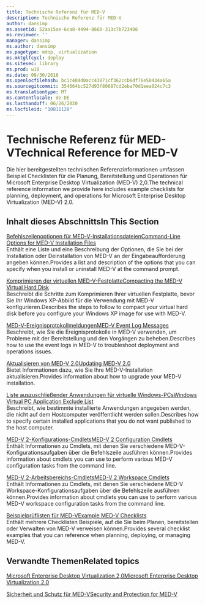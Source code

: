 ```yaml
---
title: Technische Referenz für MED-V
description: Technische Referenz für MED-V
author: dansimp
ms.assetid: 52aa15ae-6ca8-4494-8660-313c7b723406
ms.reviewer: ''
manager: dansimp
ms.author: dansimp
ms.pagetype: mdop, virtualization
ms.mktglfcycl: deploy
ms.sitesec: library
ms.prod: w10
ms.date: 08/30/2016
ms.openlocfilehash: bc1c484d0acc43871cf362ccb6df76e50434a65a
ms.sourcegitcommit: 354664bc527d93f80687cd2eba70d1eea024c7c3
ms.translationtype: MT
ms.contentlocale: de-DE
ms.lasthandoff: 06/26/2020
ms.locfileid: "10811128"
---
```

# <span data-ttu-id="6e2ac-103">Technische Referenz für MED-V</span><span class="sxs-lookup"><span data-stu-id="6e2ac-103">Technical Reference for MED-V</span></span>


<span data-ttu-id="6e2ac-104">Die hier bereitgestellten technischen Referenzinformationen umfassen Beispiel Checklisten für die Planung, Bereitstellung und Operationen für Microsoft Enterprise Desktop Virtualization (MED-V) 2,0.</span><span class="sxs-lookup"><span data-stu-id="6e2ac-104">The technical reference information we provide here includes example checklists for planning, deployment, and operations for Microsoft Enterprise Desktop Virtualization (MED-V) 2.0.</span></span>

## <span data-ttu-id="6e2ac-105">Inhalt dieses Abschnitts</span><span class="sxs-lookup"><span data-stu-id="6e2ac-105">In This Section</span></span>


<a href="" id="command-line-options-for-med-v-installation-files"></a>[<span data-ttu-id="6e2ac-106">Befehlszeilenoptionen für MED-V-Installationsdateien</span><span class="sxs-lookup"><span data-stu-id="6e2ac-106">Command-Line Options for MED-V Installation Files</span></span>](command-line-options-for-med-v-installation-files.md)  
<span data-ttu-id="6e2ac-107">Enthält eine Liste und eine Beschreibung der Optionen, die Sie bei der Installation oder Deinstallation von MED-V an der Eingabeaufforderung angeben können.</span><span class="sxs-lookup"><span data-stu-id="6e2ac-107">Provides a list and description of the options that you can specify when you install or uninstall MED-V at the command prompt.</span></span>

<a href="" id="compacting-the-med-v-virtual-hard-disk"></a>[<span data-ttu-id="6e2ac-108">Komprimieren der virtuellen MED-V-Festplatte</span><span class="sxs-lookup"><span data-stu-id="6e2ac-108">Compacting the MED-V Virtual Hard Disk</span></span>](compacting-the-med-v-virtual-hard-disk.md)  
<span data-ttu-id="6e2ac-109">Beschreibt die Schritte zum Komprimieren Ihrer virtuellen Festplatte, bevor Sie Ihr Windows XP-Abbild für die Verwendung mit MED-V konfigurieren.</span><span class="sxs-lookup"><span data-stu-id="6e2ac-109">Describes the steps to follow to compact your virtual hard disk before you configure your Windows XP image for use with MED-V.</span></span>

<a href="" id="med-v-event-log-messages"></a>[<span data-ttu-id="6e2ac-110">MED-V-Ereignisprotokollmeldungen</span><span class="sxs-lookup"><span data-stu-id="6e2ac-110">MED-V Event Log Messages</span></span>](med-v-event-log-messages.md)  
<span data-ttu-id="6e2ac-111">Beschreibt, wie Sie die Ereignisprotokolle in MED-V verwenden, um Probleme mit der Bereitstellung und den Vorgängen zu beheben.</span><span class="sxs-lookup"><span data-stu-id="6e2ac-111">Describes how to use the event logs in MED-V to troubleshoot deployment and operations issues.</span></span>

<a href="" id="updating-med-v-2-0"></a>[<span data-ttu-id="6e2ac-112">Aktualisieren von MED-V 2.0</span><span class="sxs-lookup"><span data-stu-id="6e2ac-112">Updating MED-V 2.0</span></span>](updating-med-v-20.md)  
<span data-ttu-id="6e2ac-113">Bietet Informationen dazu, wie Sie Ihre MED-V-Installation aktualisieren.</span><span class="sxs-lookup"><span data-stu-id="6e2ac-113">Provides information about how to upgrade your MED-V installation.</span></span>

<a href="" id="windows-virtual-pc-application-exclude-list"></a>[<span data-ttu-id="6e2ac-114">Liste auszuschließender Anwendungen für virtuelle Windows-PCs</span><span class="sxs-lookup"><span data-stu-id="6e2ac-114">Windows Virtual PC Application Exclude List</span></span>](windows-virtual-pc-application-exclude-list.md)  
<span data-ttu-id="6e2ac-115">Beschreibt, wie bestimmte installierte Anwendungen angegeben werden, die nicht auf dem Hostcomputer veröffentlicht werden sollen.</span><span class="sxs-lookup"><span data-stu-id="6e2ac-115">Describes how to specify certain installed applications that you do not want published to the host computer.</span></span>

<a href="" id="med-v-2-configuration-cmdlets"></a>[<span data-ttu-id="6e2ac-116">MED-V 2-Konfigurations-Cmdlets</span><span class="sxs-lookup"><span data-stu-id="6e2ac-116">MED-V 2 Configuration Cmdlets</span></span>](https://go.microsoft.com/fwlink/?LinkId=213301)  
<span data-ttu-id="6e2ac-117">Enthält Informationen zu Cmdlets, mit denen Sie verschiedene MED-V-Konfigurationsaufgaben über die Befehlszeile ausführen können.</span><span class="sxs-lookup"><span data-stu-id="6e2ac-117">Provides information about cmdlets you can use to perform various MED-V configuration tasks from the command line.</span></span>

<a href="" id="med-v-2-workspace-cmdlets"></a>[<span data-ttu-id="6e2ac-118">MED-V 2-Arbeitsbereichs-Cmdlets</span><span class="sxs-lookup"><span data-stu-id="6e2ac-118">MED-V 2 Workspace Cmdlets</span></span>](https://go.microsoft.com/fwlink/?LinkId=213302)  
<span data-ttu-id="6e2ac-119">Enthält Informationen zu Cmdlets, mit denen Sie verschiedene MED-V Workspace-Konfigurationsaufgaben über die Befehlszeile ausführen können.</span><span class="sxs-lookup"><span data-stu-id="6e2ac-119">Provides information about cmdlets you can use to perform various MED-V workspace configuration tasks from the command line.</span></span>

<a href="" id="example-med-v-checklists"></a>[<span data-ttu-id="6e2ac-120">Beispielprüflisten für MED-V</span><span class="sxs-lookup"><span data-stu-id="6e2ac-120">Example MED-V Checklists</span></span>](example-med-v-checklists.md)  
<span data-ttu-id="6e2ac-121">Enthält mehrere Checklisten Beispiele, auf die Sie beim Planen, bereitstellen oder Verwalten von MED-V verweisen können.</span><span class="sxs-lookup"><span data-stu-id="6e2ac-121">Provides several checklist examples that you can reference when planning, deploying, or managing MED-V.</span></span>

## <span data-ttu-id="6e2ac-122">Verwandte Themen</span><span class="sxs-lookup"><span data-stu-id="6e2ac-122">Related topics</span></span>


[<span data-ttu-id="6e2ac-123">Microsoft Enterprise Desktop Virtualization 2,0</span><span class="sxs-lookup"><span data-stu-id="6e2ac-123">Microsoft Enterprise Desktop Virtualization 2.0</span></span>](index.md)

[<span data-ttu-id="6e2ac-124">Sicherheit und Schutz für MED-V</span><span class="sxs-lookup"><span data-stu-id="6e2ac-124">Security and Protection for MED-V</span></span>](security-and-protection-for-med-v.md)

 

 





